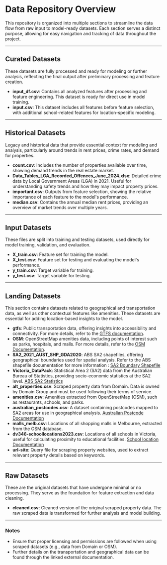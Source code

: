 # **Data Repository Overview**

This repository is organized into multiple sections to streamline the data flow from raw input to model-ready datasets. Each section serves a distinct purpose, allowing for easy navigation and tracking of data throughout the project.

---

## **Curated Datasets**
These datasets are fully processed and ready for modeling or further analysis, reflecting the final output after preliminary processing and feature creation.

- **input_df.csv**: Contains all analyzed features after processing and feature engineering. This dataset is ready for direct use in model training.
- **input.csv**: This dataset includes all features before feature selection, with additional school-related features for location-specific modeling.

---

## **Historical Datasets**
Legacy and historical data that provide essential context for modeling and analysis, particularly around trends in rent prices, crime rates, and demand for properties.

- **count.csv**: Includes the number of properties available over time, showing demand trends in the real estate market.
- **Data_Tables_LGA_Recorded_Offences_June_2024.xlsx**: Detailed crime data by Local Government Areas (LGA) in 2021. Useful for understanding safety trends and how they may impact property prices.
- **important.csv**: Outputs from feature selection, showing the relative importance of each feature to the model's performance.
- **median.csv**: Contains the annual median rent prices, providing an overview of market trends over multiple years.

---

## **Input Datasets**
These files are split into training and testing datasets, used directly for model training, validation, and evaluation.

- **X_train.csv**: Feature set for training the model.
- **X_test.csv**: Feature set for testing and evaluating the model's performance.
- **y_train.csv**: Target variable for training.
- **y_test.csv**: Target variable for testing.

---

## **Landing Datasets**
This section contains datasets related to geographical and transportation data, as well as other contextual features like amenities. These datasets are essential for adding location-based insights to the model.

- **gtfs**: Public transportation data, offering insights into accessibility and connectivity. For more details, refer to the [GTFS documentation](https://data.ptv.vic.gov.au/downloads/GTFSReleaseNotes.pdf). 
- **OSM**: OpenStreetMap amenities data, including points of interest such as parks, hospitals, and malls. For more details, refer to the [OSM Documentation](https://wiki.openstreetmap.org/wiki/Downloading_data). 
- **SA2_2021_AUST_SHP_GDA2020**: ABS SA2 shapefiles, offering geographical boundaries used for spatial analysis. Refer to the ABS shapefile documentation for more information : [SA2 Boundary Shapefile]("https://www.abs.gov.au/statistics/standards/australian-statistical-geography-standard-asgs-edition-3/jul2021-jun2026/access-and-downloads/digital-boundary-files")
- **Victoria_DataPack**: Statistical Area 2 (SA2) data from the Australian Bureau of Statistics, providing socio-economic statistics at the SA2 level. [ABS SA2 Statistics]("https://www.abs.gov.au/census/guide-census-data/about-census-tools/community-profiles")
- **alt_properties.csv**: Scraped property data from Domain. Data is owned by Domain Group and must be used following their terms of service.
- **amenities.csv**: Amenities extracted from OpenStreetMap (OSM), such as restaurants, schools, and parks.
- **australian_postcodes.csv**: A dataset containing postcodes mapped to SA2 areas for use in geographical analysis. [Australian Postcode Documentation]("https://www.matthewproctor.com/australian_postcodes")
- **malls_melb.csv**: Locations of all shopping malls in Melbourne, extracted from the OSM database.
- **dv346-schoollocations2023.csv**: Locations of all schools in Victoria, useful for calculating proximity to educational facilities. [School location Documentation]("https://discover.data.vic.gov.au/dataset/school-locations-2023/resource/92fdd072-4666-4cc6-a28a-749c826297a7")
- **url-site**: Query file for scraping property websites, used to extract relevant property details based on keywords.

---

## **Raw Datasets**
These are the original datasets that have undergone minimal or no processing. They serve as the foundation for feature extraction and data cleaning.

- **cleaned.csv**: Cleaned version of the original scraped property data. The raw scraped data is transformed for further analysis and model building.

---

### **Notes**
- Ensure that proper licensing and permissions are followed when using scraped datasets (e.g., data from Domain or OSM).
- Further details on the transportation and geographical data can be found through the linked external documentation.

